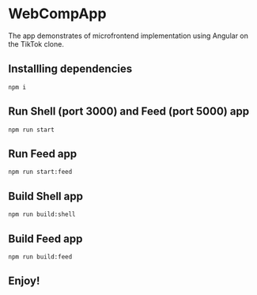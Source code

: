 # WebCompApp

The app demonstrates of microfrontend implementation using Angular on the TikTok clone.

## Installling dependencies

`npm i`

## Run Shell (port 3000) and Feed (port 5000) app

`npm run start`

## Run Feed app

`npm run start:feed`

## Build Shell app

`npm run build:shell`

## Build Feed app

`npm run build:feed`

## Enjoy!
